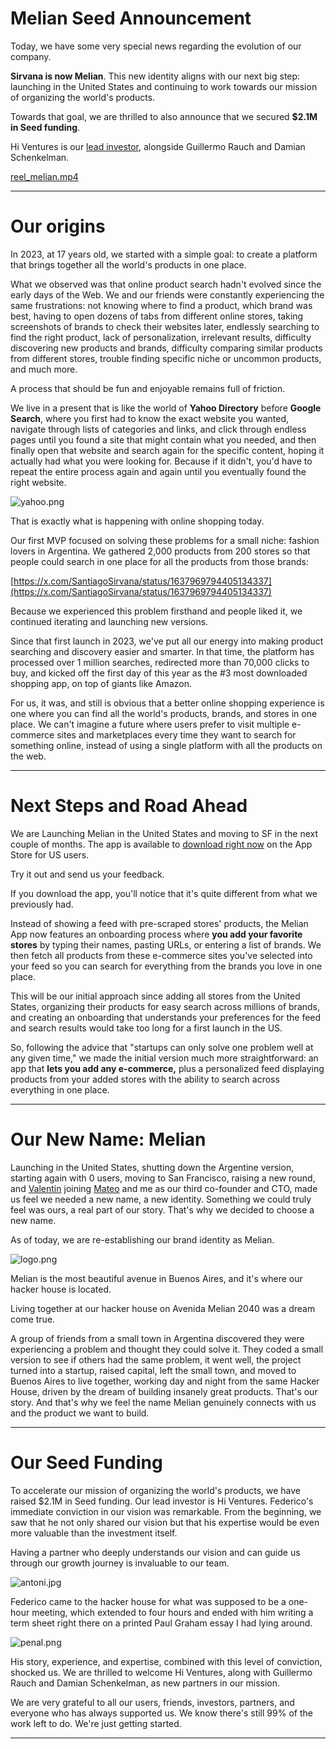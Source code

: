 # Melian Seed Announcement

Today, we have some very special news regarding the evolution of our company.

**Sirvana is now Melian**. This new identity aligns with our next big step: launching in the United States and continuing to work towards our mission of organizing the world's products.

Towards that goal, we are thrilled to also announce that we secured **$2.1M in Seed funding**.

Hi Ventures is our [lead investor](https://www.hi.vc/), alongside Guillermo Rauch and Damian Schenkelman.

[reel_melian.mp4](https://ig2l7ke5kngujsgy.public.blob.vercel-storage.com/melian_video-hs94pTphWX3xmg6f214MieAIlVe654.mp4)

---

# Our origins

In 2023, at 17 years old, we started with a simple goal: to create a platform that brings together all the world's products in one place.

What we observed was that online product search hadn't evolved since the early days of the Web. We and our friends were constantly experiencing the same frustrations: not knowing where to find a product, which brand was best, having to open dozens of tabs from different online stores, taking screenshots of brands to check their websites later, endlessly searching to find the right product, lack of personalization, irrelevant results, difficulty discovering new products and brands, difficulty comparing similar products from different stores, trouble finding specific niche or uncommon products, and much more.

A process that should be fun and enjoyable remains full of friction.

We live in a present that is like the world of **Yahoo Directory** before **Google Search**, where you first had to know the exact website you wanted, navigate through lists of categories and links, and click through endless pages until you found a site that might contain what you needed, and then finally open that website and search again for the specific content, hoping it actually had what you were looking for. Because if it didn't, you'd have to repeat the entire process again and again until you eventually found the right website.

![yahoo.png](files/yahoo.png)

That is exactly what is happening with online shopping today.

Our first MVP focused on solving these problems for a small niche: fashion lovers in Argentina. We gathered 2,000 products from 200 stores so that people could search in one place for all the products from those brands:

[https://x.com/SantiagoSirvana/status/1637969794405134337](https://x.com/SantiagoSirvana/status/1637969794405134337)

Because we experienced this problem firsthand and people liked it, we continued iterating and launching new versions.

Since that first launch in 2023, we've put all our energy into making product searching and discovery easier and smarter. In that time, the platform has processed over 1 million searches, redirected more than 70,000 clicks to buy, and kicked off the first day of this year as the #3 most downloaded shopping app, on top of giants like Amazon.

For us, it was, and still is obvious that a better online shopping experience is one where you can find all the world's products, brands, and stores in one place. We can't imagine a future where users prefer to visit multiple e-commerce sites and marketplaces every time they want to search for something online, instead of using a single platform with all the products on the web.

---

# Next Steps and Road Ahead

We are Launching Melian in the United States and moving to SF in the next couple of months. The app is available to [download right now](https://apps.apple.com/ar/app/melian/id6738385324?l=en-GB) on the App Store for US users.

Try it out and send us your feedback.

If you download the app, you'll notice that it's quite different from what we previously had.

Instead of showing a feed with pre-scraped stores' products, the Melian App now features an onboarding process where **you add your favorite stores** by typing their names, pasting URLs, or entering a list of brands. We then fetch all products from these e-commerce sites you've selected into your feed so you can search for everything from the brands you love in one place.

This will be our initial approach since adding all stores from the United States, organizing their products for easy search across millions of brands, and creating an onboarding that understands your preferences for the feed and search results would take too long for a first launch in the US.

So, following the advice that "startups can only solve one problem well at any given time," we made the initial version much more straightforward: an app that **lets you add any e-commerce,** plus a personalized feed displaying products from your added stores with the ability to search across everything in one place.

---

# **Our New Name: Melian**

Launching in the United States, shutting down the Argentine version, starting again with 0 users, moving to San Francisco, raising a new round, and [Valentin](https://x.com/vsratti) joining [Mateo](https://x.com/mateozaratef) and me as our third co-founder and CTO, made us feel we needed a new name, a new identity. Something we could truly feel was ours, a real part of our story. That's why we decided to choose a new name.

As of today, we are re-establishing our brand identity as Melian.

![logo.png](files/logo.png)

Melian is the most beautiful avenue in Buenos Aires, and it's where our hacker house is located.

Living together at our hacker house on Avenida Melian 2040 was a dream come true.

A group of friends from a small town in Argentina discovered they were experiencing a problem and thought they could solve it. They coded a small version to see if others had the same problem, it went well, the project turned into a startup, raised capital, left the small town, and moved to Buenos Aires to live together, working day and night from the same Hacker House, driven by the dream of building insanely great products. That's our story. And that's why we feel the name Melian genuinely connects with us and the product we want to build.

---

# Our Seed Funding

To accelerate our mission of organizing the world's products, we have raised $2.1M in Seed funding. Our lead investor is Hi Ventures. Federico's immediate conviction in our vision was remarkable. From the beginning, we saw that he not only shared our vision but that his expertise would be even more valuable than the investment itself.

Having a partner who deeply understands our vision and can guide us through our growth journey is invaluable to our team.

![antoni.jpg](files/antoni.jpg)

Federico came to the hacker house for what was supposed to be a one-hour meeting, which extended to four hours and ended with him writing a term sheet right there on a printed Paul Graham essay I had lying around.

![penal.png](files/penal.png)

His story, experience, and expertise, combined with this level of conviction, shocked us. We are thrilled to welcome Hi Ventures, along with Guillermo Rauch and Damian Schenkelman, as new partners in our mission.

We are very grateful to all our users, friends, investors, partners, and everyone who has always supported us. We know there's still 99% of the work left to do. We're just getting started.

---
